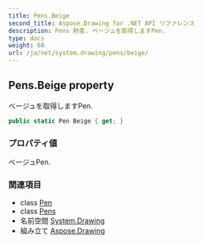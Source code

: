 ```yaml
---
title: Pens.Beige
second_title: Aspose.Drawing for .NET API リファレンス
description: Pens 財産. ベージュを取得しますPen.
type: docs
weight: 60
url: /ja/net/system.drawing/pens/beige/
---
```

## Pens.Beige property

ベージュを取得しますPen.

```csharp
public static Pen Beige { get; }
```

### プロパティ値

ベージュPen.

### 関連項目

* class [Pen](../../pen/)
* class [Pens](../)
* 名前空間 [System.Drawing](../../pens/)
* 組み立て [Aspose.Drawing](../../../)


